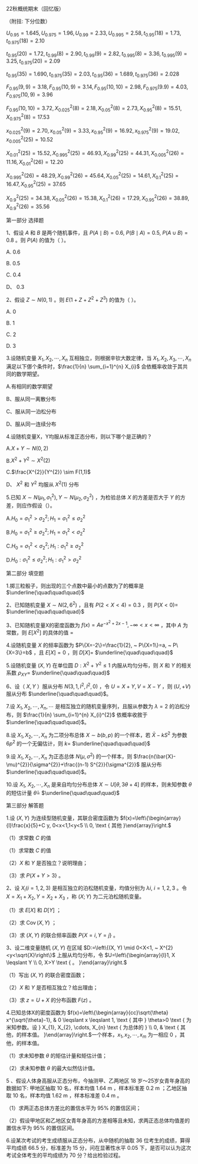 22秋概统期末（回忆版）

（附拄: 下分位数）

$U_{0.95}=1.645, U_{0.975}=1.96, U_{0.99}=2.33, U_{0.995}=2.58, t_{0.95}(18)=1.73, t_{0.975}(18)=2.10$

$t_{0.95}(20)=1.72, t_{0.99}(8)=2.90, t_{0.99}(9)=2.82, t_{0.995}(8)=3.36, t_{0.995}(9)=3.25, t_{0.975}(20)=2.09$

$t_{0.95}(35)=1.690, t_{0.975}(35)=2.03, t_{0.95}(36)=1.689, t_{0.975}(36)=2.028$

$F_{0.95}(9,9)=3.18, F_{0.95}(10,9)=3.14, F_{0.95}(10,10)=2.98, F_{0.975}(9.9)=4.03, F_{0.975}(10,9)=3.96$

$F_{0.95}(10,10)=3.72, X_{0.025}^{2}(8)=2.18, X_{0.05}^{2}(8)=2.73, X_{0.95}^{2}(8)=15.51, X_{0.975}^{2}(8)=17.53$

$x_{0.025}^{2}(9)=2.70, x_{0.05}^{2}(9)=3.33, x_{0.95}^{2}(9)=16.92, x_{0.975}^{2}(9)=19.02, x_{0.005}^{2}(25)=10.52$

$X_{0.01}^{2}(25)=15.52, X_{0.995}^{2}(25)=46.93, X_{0.99}^{2}(25)=44.31, X_{0.005}^{2}(26)=11.16, X_{0.01}^{2}(26)=12.20$

$X_{0.995}^{2}(26)=48.29, X_{0.99}^{2}(26)=45.64, X_{0.05}^{2}(25)=14.61, X_{0.1}^{2}(25)=16.47, X_{0.95}^{2}(25)=37.65$

$X_{0.9}^{2}(25)=34.38, X_{0.05}^{2}(26)=15.38, X_{0.1}^{2}(26)=17.29, X_{0.95}^{2}(26)=38.89, X_{0.9}^{2}(26)=35.56$

第一部分 选择题

1、假设 $A$ 和 $B$ 是两个随机事件，且 $P(A \mid B)=0.6, ~ P(B \mid A)=0.5, ~ P(A \cup B)=0.8$ 。则 $P(A)$ 的值为（ ）。

A. 0.6

B. 0.5

C. 0.4

D、 0.3

2、假设 $Z \sim N(0,1)$ 。则 $E\left(1+Z+Z^{2}+Z^{3}\right)$ 的值为（ ）。

A. 0

B. 1

C. 2

D. 3

3.设随机变量 $X_{1}, X_{2}, \cdots, X_{n}$ 互相独立，则根据辛钦大数定律，当 $X_{1}, X_{2}, X_{3}, \cdots, X_{n}$ 满足以下㑚个条件时，$\frac{1}{n} \sum_{i=1}^{n} X_{i}$ 会依概率收敛于其共同的数学期望。

A.有相同的数学期望

B、服从同一离散分布

C、服从同一泊松分布

D、服从同一连续分布

4.设随机变量X，Y均服从标准正态分布，则以下哪个是正确的？

A.$X+Y \sim N(0,2)$

B.$X^{2}+Y^{2} \sim X^{2}(2)$

C.$\frac{X^{2}}{Y^{2}} \sim F(1,1)$

D、 $X^{2}$ 和 $Y^{2}$ 均服从 $X^{2}(1)$ 分布

5.已知 $X \sim N\left(\mu_{1}, \sigma_{1}^{2}\right), Y \sim N\left(\mu_{2}, \sigma_{2}^{2}\right)$ ，为检验总体 $X$ 的方差是否大于 $Y$ 的方差，则应作假设（）。

A.$H_{0}=\sigma_{1}^{2}>\sigma_{2}^{2} ; H_{1}=\sigma_{1}^{2} \leq \sigma_{2}^{2}$

B.$H_{0}=\sigma_{1}^{2} \geqslant \sigma_{2}^{2} ; H_{1}=\sigma_{1}^{2}<\sigma_{2}^{2}$

C.$H_{0}=\sigma_{1}^{2}<\sigma_{2}^{2} ; H_{1}: \sigma_{1}^{2} \geqslant \sigma_{2}^{2}$

D.$H_{0}: \sigma_{1}^{2} \leqslant \sigma_{2}^{2} ; H_{1}: \sigma_{1}^{2}>\sigma_{2}^{2}$

第二部分 填空题

1.掷三粒骰子，则出现的三个点数中最小的点数为了的概率是 $\underline{\quad\quad\quad}$

2、已知随机变量 $X \sim N\left(2,6^{2}\right)$ ，且有 $P(2<X<4)=0.3$ ，则 $P(X<0)=$ $\underline{\quad\quad\quad}$

3、已知随机变量X的密度函数为 $f(x)=A e^{-x^{2}+2 x-1},-\infty<x<\infty$ ，其中 $A$ 为常数，则 $E\left[X^{2}\right]$ 的具体的值 $=$

4.设随机变量 $X$ 的频率函数为 $P\{X=-2\}=\frac{1}{2}, ~ P\{X=1\}=a, ~ P\{X=3\}=b$ ，且 $E[X]=0$ ，则 $D[X]=$ $\underline{\quad\quad\quad}$

5.设随机变量 $(X, Y)$ 在单位圆 $D: X^{2}+Y^{2} \leqslant 1$ 内服从均匀分布，则 $X$ 和 $Y$ 的相关系数 $\rho_{X Y}=$ $\underline{\quad\quad\quad}$

6、设（ $X, Y$ ）服从分布 $N\left(3,1, I^{2}, I^{2}, 0\right)$ ，令 $U=X+Y, V=X-Y$ ，则 $(U,+V)$ 服从分布 $\underline{\quad\quad\quad}$。

7.设 $X_{1}, X_{2}, \cdots, X_{n}, \cdots$ 是相互独立的随机变量序列，且服从参数为 $\lambda=2$ 的泊松分布，则 $\frac{1}{n} \sum_{i=1}^{n} X_{i}^{2}$ 依概率收敘于 $\underline{\quad\quad\quad}$。

8.设 $X_{1}, X_{2}, \cdots, X_{n}$ 为二项分布总体 $X \sim b(b, p)$ 的一个样本，若 $\bar{X}-k S^{2}$ 为参数 $6 p^{2}$ 的一个无偏估计，则 $k=$ $\underline{\quad\quad\quad}$

9.设 $X_{1}, X_{2}, \cdots, X_{n}$ 为正态总体 $N\left(\mu, \sigma^{2}\right)$ 的一个样本，则 $\frac{n(\bar{X}-\mu)^{2}}{\sigma^{2}}+\frac{(n-1) S^{2}}{\sigma^{2}}$ 服从分布 $\underline{\quad\quad\quad}$。

10.设 $X_{1}, ~ X_{2}, \cdots, X_{n}$ 是来自均匀分布总体 $X \sim U[\theta, 3 \theta+4]$ 的样本，则未知参数 $\theta$ 的短估计量 $\hat{\theta}=$ $\underline{\quad\quad\quad}$

第三部分 解答题

1.设 $(X, Y)$ 为连续型随机变量，其联合密度函数为 $f(x)=\left\{\begin{array}{l}\frac{x}{5}+C y, 0<x<1,1<y<5 \\ 0, \text { 其他 }\end{array}\right.$

（1）求常数 $C$ 的值

（1）求常数 $C$ 的值

（2）$X$ 和 $Y$ 是否独立？说明理由；

（3）求 $P\{X+Y>3\}$ 。

2、设 $X_{i}(i=1,2,3)$ 是相互独立的泊松随机变量，均值分别为 $\lambda i, ~ i=1,2,3$ 。令 $X=X_{1}+X_{2}, Y=X_{2}+X_{3}$ ，称 $(X ; Y)$ 为二元泊松随机变量。

（1）求 $E[X]$ 和 $D[Y]$ ；

（2）求 $\operatorname{Cov}(X, Y)$ ；

（3）求 $(X, Y)$ 的联合频率函数 $P\{X=i, Y=j\}$ 。

3、设二维变量随机 $(X, Y)$ 在区域 $D:=\left\{(X, Y) \mid 0<X<1, ~ X^{2}<y<\sqrt{X}\right\}$ 上服从均匀分布，令 $U=\left\{\begin{array}{l}1, X \leqslant Y \\ 0, X>Y \text { 。 }\end{array}\right.$

（1）写出 $(X, Y)$ 的联合密度函数；

（2）$X$ 和 $Y$ 是否相互独立？给出理由；

（3）求 $z=U+X$ 的分布函数 $F(z)$ 。

4.已知总体X的密度函数为 $f(x)=\left\{\begin{array}{cc}\sqrt{\theta} x^{\sqrt{\theta}-1}, & 0 \leqslant x \leqslant 1, \text { 其中 } \theta>0 \text { 为米知参数。设 } X_{1}, X_{2}, \cdots, X_{n} \text { 为总体的 } \\ 0, & \text { 其他，的样本值。 }\end{array}\right.$一个样本，$x_{1}, x_{2}, \cdots, x_{m}$ 为一相应 0 ，其他，的样本值。

（1）求未知参数 $\theta$ 的矩估计量和矩估计值；

（2）求未知参数 $\theta$ 的最大似然估计值。

5 、假设人体身高服从正态分布，今抽测甲、乙两地区 18 岁～25岁女青年身高的数据如下: 甲地区抽取 10 名，样本均值 1.64 m ，样本标准差 0.2 m ；乙地区抽取 10 名，样本均值 1.62 m ，样本标准差 0.4 m 。

（1）求两正态总体方差比的置信水平为 $95 \%$ 的置信区间；

（2）假设甲地区和乙地区女青年身高的方差相等且未知，求两正态总体均值差的置信水平为 $95 \%$ 的置信区间。

6.设某次考试的考生成绩服从正态分布，从中随机的抽取 36 位考生的成绩，算得平均成绩 66.5 分，标准差为 15 分，问在显著性水平 0.05 下，是否可以认为这次考试全体考生的平均成绩为 70 分？给出检验过程。

